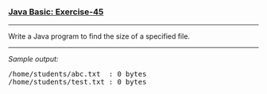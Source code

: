 ### [Java Basic: Exercise-45](https://www.w3resource.com/java-exercises/basic/java-basic-exercise-45.php)

***
Write a Java program to find the size of a specified file.
***
_Sample output:_
<pre>
/home/students/abc.txt  : 0 bytes                                      
/home/students/test.txt : 0 bytes 
</pre>